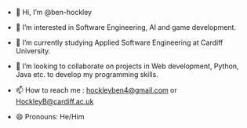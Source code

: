 - 👋 Hi, I’m @ben-hockley
- 👀 I’m interested in Software Engineering, AI and game development.
- 🌱 I’m currently studying Applied Software Engineering at Cardiff University.
- 💞️ I’m looking to collaborate on projects in Web development, Python, Java etc. to develop my programming skills.
- 📫 How to reach me : hockleyben4@gmail.com or HockleyB@cardiff.ac.uk
- 😄 Pronouns: He/Him

  <!--
- ⚡ Fun fact: ...
- !-->
